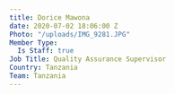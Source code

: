 ```yaml
---
title: Dorice Mawona
date: 2020-07-02 18:06:00 Z
Photo: "/uploads/IMG_9281.JPG"
Member Type:
  Is Staff: true
Job Title: Quality Assurance Supervisor
Country: Tanzania
Team: Tanzania
---
```

